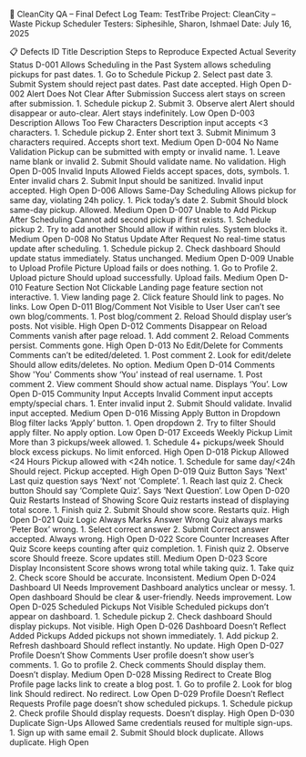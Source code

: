 🐞 CleanCity QA – Final Defect Log
Team: TestTribe
Project: CleanCity – Waste Pickup Scheduler
Testers: Siphesihle, Sharon, Ishmael
Date: July 16, 2025

📋 Defects
ID	Title	Description	Steps to Reproduce	Expected	Actual	Severity	Status
D-001	Allows Scheduling in the Past	System allows scheduling pickups for past dates.	1. Go to Schedule Pickup
2. Select past date
3. Submit	System should reject past dates.	Past date accepted.	High	Open
D-002	Alert Does Not Clear After Submission	Success alert stays on screen after submission.	1. Schedule pickup
2. Submit
3. Observe alert	Alert should disappear or auto-clear.	Alert stays indefinitely.	Low	Open
D-003	Description Allows Too Few Characters	Description input accepts <3 characters.	1. Schedule pickup
2. Enter short text
3. Submit	Minimum 3 characters required.	Accepts short text.	Medium	Open
D-004	No Name Validation	Pickup can be submitted with empty or invalid name.	1. Leave name blank or invalid
2. Submit	Should validate name.	No validation.	High	Open
D-005	Invalid Inputs Allowed	Fields accept spaces, dots, symbols.	1. Enter invalid chars
2. Submit	Input should be sanitized.	Invalid input accepted.	High	Open
D-006	Allows Same-Day Scheduling	Allows pickup for same day, violating 24h policy.	1. Pick today’s date
2. Submit	Should block same-day pickup.	Allowed.	Medium	Open
D-007	Unable to Add Pickup After Scheduling	Cannot add second pickup if first exists.	1. Schedule pickup
2. Try to add another	Should allow if within rules.	System blocks it.	Medium	Open
D-008	No Status Update After Request	No real-time status update after scheduling.	1. Schedule pickup
2. Check dashboard	Should update status immediately.	Status unchanged.	Medium	Open
D-009	Unable to Upload Profile Picture	Upload fails or does nothing.	1. Go to Profile
2. Upload picture	Should upload successfully.	Upload fails.	Medium	Open
D-010	Feature Section Not Clickable	Landing page feature section not interactive.	1. View landing page
2. Click feature	Should link to pages.	No links.	Low	Open
D-011	Blog/Comment Not Visible to User	User can’t see own blog/comments.	1. Post blog/comment
2. Reload	Should display user’s posts.	Not visible.	High	Open
D-012	Comments Disappear on Reload	Comments vanish after page reload.	1. Add comment
2. Reload	Comments persist.	Comments gone.	High	Open
D-013	No Edit/Delete for Comments	Comments can’t be edited/deleted.	1. Post comment
2. Look for edit/delete	Should allow edits/deletes.	No option.	Medium	Open
D-014	Comments Show 'You'	Comments show ‘You’ instead of real username.	1. Post comment
2. View comment	Should show actual name.	Displays ‘You’.	Low	Open
D-015	Community Input Accepts Invalid	Comment input accepts empty/special chars.	1. Enter invalid input
2. Submit	Should validate.	Invalid input accepted.	Medium	Open
D-016	Missing Apply Button in Dropdown	Blog filter lacks ‘Apply’ button.	1. Open dropdown
2. Try to filter	Should apply filter.	No apply option.	Low	Open
D-017	Exceeds Weekly Pickup Limit	More than 3 pickups/week allowed.	1. Schedule 4+ pickups/week	Should block excess pickups.	No limit enforced.	High	Open
D-018	Pickup Allowed <24 Hours	Pickup allowed with <24h notice.	1. Schedule for same day/<24h	Should reject.	Pickup accepted.	High	Open
D-019	Quiz Button Says 'Next'	Last quiz question says ‘Next’ not ‘Complete’.	1. Reach last quiz
2. Check button	Should say ‘Complete Quiz’.	Says ‘Next Question’.	Low	Open
D-020	Quiz Restarts Instead of Showing Score	Quiz restarts instead of displaying total score.	1. Finish quiz
2. Submit	Should show score.	Restarts quiz.	High	Open
D-021	Quiz Logic Always Marks Answer Wrong	Quiz always marks ‘Peter Box’ wrong.	1. Select correct answer
2. Submit	Correct answer accepted.	Always wrong.	High	Open
D-022	Score Counter Increases After Quiz	Score keeps counting after quiz completion.	1. Finish quiz
2. Observe score	Should freeze.	Score updates still.	Medium	Open
D-023	Score Display Inconsistent	Score shows wrong total while taking quiz.	1. Take quiz
2. Check score	Should be accurate.	Inconsistent.	Medium	Open
D-024	Dashboard UI Needs Improvement	Dashboard analytics unclear or messy.	1. Open dashboard	Should be clear & user-friendly.	Needs improvement.	Low	Open
D-025	Scheduled Pickups Not Visible	Scheduled pickups don’t appear on dashboard.	1. Schedule pickup
2. Check dashboard	Should display pickups.	Not visible.	High	Open
D-026	Dashboard Doesn’t Reflect Added Pickups	Added pickups not shown immediately.	1. Add pickup
2. Refresh dashboard	Should reflect instantly.	No update.	High	Open
D-027	Profile Doesn’t Show Comments	User profile doesn’t show user’s comments.	1. Go to profile
2. Check comments	Should display them.	Doesn’t display.	Medium	Open
D-028	Missing Redirect to Create Blog	Profile page lacks link to create a blog post.	1. Go to profile
2. Look for blog link	Should redirect.	No redirect.	Low	Open
D-029	Profile Doesn’t Reflect Requests	Profile page doesn’t show scheduled pickups.	1. Schedule pickup
2. Check profile	Should display requests.	Doesn’t display.	High	Open
D-030	Duplicate Sign-Ups Allowed	Same credentials reused for multiple sign-ups.	1. Sign up with same email
2. Submit	Should block duplicate.	Allows duplicate.	High	Open


